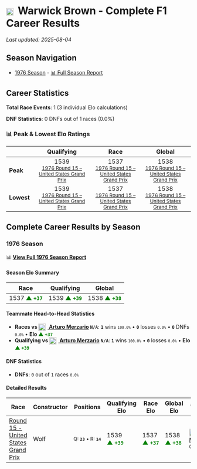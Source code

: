 # <img src="https://upload.wikimedia.org/wikipedia/commons/8/88/Flag_of_Australia_%28converted%29.svg" alt="Australia" width="20" height="auto" style="vertical-align: middle; margin-right: 5px;" onerror="this.outerHTML='🇦🇺'; this.style.marginRight='5px';"/> Warwick Brown - Complete F1 Career Results

*Last updated: 2025-08-04*

## Season Navigation

- [1976 Season](#1976-season) - [📊 Full Season Report](../seasons/1976-season-report)

## Career Statistics

**Total Race Events**: 1 (3 individual Elo calculations)

**DNF Statistics**: 0 DNFs out of 1 races (0.0%)

### 📊 Peak & Lowest Elo Ratings

| &nbsp; | Qualifying | Race | Global |
|-------|------------|------|--------|
| **Peak** | <center> 1539 <br/><small> [1976 Round 15 – United States Grand Prix](../seasons/1976-season-report#round-15-united-states-grand-prix) </small></center> | <center> 1537 <br/><small> [1976 Round 15 – United States Grand Prix](../seasons/1976-season-report#round-15-united-states-grand-prix) </small></center> | <center> 1538  <br/><small> [1976 Round 15 – United States Grand Prix](../seasons/1976-season-report#round-15-united-states-grand-prix) </small></center> |
| **Lowest** | <center> 1539 <br/><small> [1976 Round 15 – United States Grand Prix](../seasons/1976-season-report#round-15-united-states-grand-prix) </small></center> | <center> 1537 <br/><small> [1976 Round 15 – United States Grand Prix](../seasons/1976-season-report#round-15-united-states-grand-prix) </small></center> | <center> 1538 <br/><small> [1976 Round 15 – United States Grand Prix](../seasons/1976-season-report#round-15-united-states-grand-prix) </small></center> |


## Complete Career Results by Season

### 1976 Season

📊 **[View Full 1976 Season Report](../seasons/1976-season-report)**

#### Season Elo Summary

| Race | Qualifying | Global |
|------|------------|--------|
| 1537 **<span style="color: green;">▲&nbsp;`+37`</span>** | 1539 **<span style="color: green;">▲&nbsp;`+39`</span>** | 1538 **<span style="color: green;">▲&nbsp;`+38`</span>** |

#### Teammate Head-to-Head Statistics

- **Races vs [<img src="https://upload.wikimedia.org/wikipedia/commons/0/03/Flag_of_Italy.svg" alt="Italy" width="20" height="auto" style="vertical-align: middle; margin-right: 5px;" onerror="this.outerHTML='🇮🇹'; this.style.marginRight='5px';"/> Arturo Merzario](arturo-merzario) `N/A`**: **`1`** wins <small>`100.0%`</small> • **`0`** losses <small>`0.0%`</small> • **`0`** DNFs <small>`0.0%`</small> • **Elo <span style="color: green;">▲&nbsp;`+37`</span>**
- **Qualifying vs [<img src="https://upload.wikimedia.org/wikipedia/commons/0/03/Flag_of_Italy.svg" alt="Italy" width="20" height="auto" style="vertical-align: middle; margin-right: 5px;" onerror="this.outerHTML='🇮🇹'; this.style.marginRight='5px';"/> Arturo Merzario](arturo-merzario) `N/A`**: **`1`** wins <small>`100.0%`</small> • **`0`** losses <small>`0.0%`</small> • **Elo <span style="color: green;">▲&nbsp;`+39`</span>**

#### DNF Statistics

- **DNFs**: `0` out of `1` races <small>`0.0%`</small>

#### Detailed Results

| Race | Constructor | Positions | Qualifying Elo | Race Elo | Global Elo | Teammate |
|------|-------------|-----------|----------------|----------|------------|----------|
| [Round 15 - United States Grand Prix](../seasons/1976-season-report#round-15-united-states-grand-prix) | Wolf | <small>Q:&nbsp;**`23`**&nbsp;•&nbsp;R:&nbsp;**`14`**</small> | 1539 **<span style="color: green;">▲&nbsp;`+39`</span>** | 1537 **<span style="color: green;">▲&nbsp;`+37`</span>** | 1538 **<span style="color: green;">▲&nbsp;`+38`</span>** | [<img src="https://upload.wikimedia.org/wikipedia/commons/0/03/Flag_of_Italy.svg" alt="Italy" width="20" height="auto" style="vertical-align: middle; margin-right: 5px;" onerror="this.outerHTML='🇮🇹'; this.style.marginRight='5px';"/> Arturo Merzario](arturo-merzario)<br/><small>Q:&nbsp;**`N/A`**&nbsp;•&nbsp;R:&nbsp;**`N/A`**</small> |

